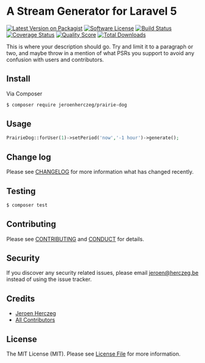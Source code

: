 # A Stream Generator for Laravel 5

[![Latest Version on Packagist][ico-version]][link-packagist]
[![Software License][ico-license]](LICENSE.md)
[![Build Status][ico-travis]][link-travis]
[![Coverage Status][ico-scrutinizer]][link-scrutinizer]
[![Quality Score][ico-code-quality]][link-code-quality]
[![Total Downloads][ico-downloads]][link-downloads]

This is where your description should go. Try and limit it to a paragraph or two, and maybe throw in a mention of what
PSRs you support to avoid any confusion with users and contributors.

## Install

Via Composer

``` bash
$ composer require jeroenherczeg/prairie-dog
```

## Usage

``` php
PrairieDog::forUser(1)->setPeriod('now','-1 hour')->generate();
```

## Change log

Please see [CHANGELOG](CHANGELOG.md) for more information what has changed recently.

## Testing

``` bash
$ composer test
```

## Contributing

Please see [CONTRIBUTING](CONTRIBUTING.md) and [CONDUCT](CONDUCT.md) for details.

## Security

If you discover any security related issues, please email jeroen@herczeg.be instead of using the issue tracker.

## Credits

- [Jeroen Herczeg][link-author]
- [All Contributors][link-contributors]

## License

The MIT License (MIT). Please see [License File](LICENSE.md) for more information.

[ico-version]: https://img.shields.io/packagist/v/jeroenherczeg/prairie-dog.svg?style=flat-square
[ico-license]: https://img.shields.io/badge/license-MIT-brightgreen.svg?style=flat-square
[ico-travis]: https://img.shields.io/travis/jeroenherczeg/prairie-dog/master.svg?style=flat-square
[ico-scrutinizer]: https://img.shields.io/scrutinizer/coverage/g/jeroenherczeg/prairie-dog.svg?style=flat-square
[ico-code-quality]: https://img.shields.io/scrutinizer/g/jeroenherczeg/prairie-dog.svg?style=flat-square
[ico-downloads]: https://img.shields.io/packagist/dt/jeroenherczeg/prairie-dog.svg?style=flat-square

[link-packagist]: https://packagist.org/packages/jeroenherczeg/prairie-dog
[link-travis]: https://travis-ci.org/jeroenherczeg/prairie-dog
[link-scrutinizer]: https://scrutinizer-ci.com/g/jeroenherczeg/prairie-dog/code-structure
[link-code-quality]: https://scrutinizer-ci.com/g/jeroenherczeg/prairie-dog
[link-downloads]: https://packagist.org/packages/jeroenherczeg/prairie-dog
[link-author]: https://github.com/jeroenherczeg
[link-contributors]: ../../contributors
